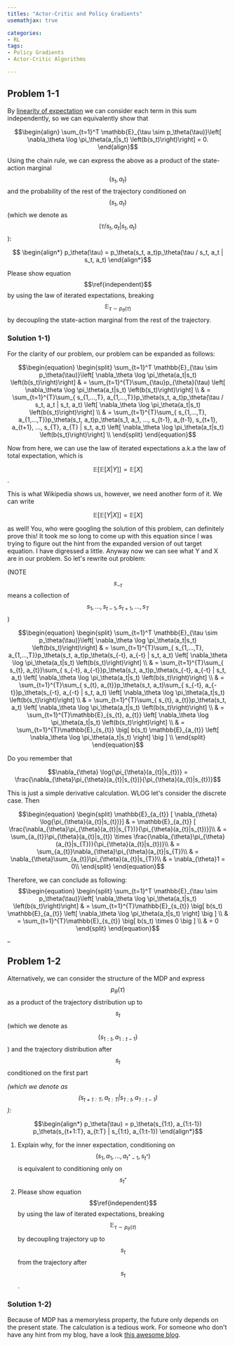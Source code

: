 ```yaml
---
titles: "Actor-Critic and Policy Gradients"
usemathjax: true

categories:
- RL
tags:
- Policy Gradients
- Actor-Critic Algorithms

---
```




## Problem 1-1

By [linearity of expectation](https://brilliant.org/wiki/linearity-of-expectation/) we can consider each term in this sum independently, so we can equivalently show that

$$\begin{align}
\sum_{t=1}^T \mathbb{E}_{\tau \sim p_\theta(\tau)}\left[ \nabla_\theta \log \pi_\theta(a_t|s_t) \left(b(s_t)\right)\right] = 0.
\end{align}$$

Using the chain rule, we can express the above as a product of the state-action marginal $$(s_t, a_t)$$ and the probability of the rest of the trajectory conditioned on $$(s_t, a_t)$$ (which we denote as $$(\tau / s_t, a_t | s_t, a_t)$$):

$$    \begin{align*}
        p_\theta(\tau) = p_\theta(s_t, a_t)p_\theta(\tau / s_t, a_t | s_t, a_t)
    \end{align*}$$

Please show equation $$\ref{independent}$$ by using the law of iterated expectations, breaking $$\mathbb{E}_{\tau \sim p_\theta(\tau)}$$ by decoupling the state-action marginal from the rest of the trajectory.

### Solution 1-1)

For the clarity of our problem, our problem can be expanded as follows:

$$\begin{equation}
	\begin{split}
		\sum_{t=1}^T \mathbb{E}_{\tau \sim p_\theta(\tau)}\left[ \nabla_\theta \log \pi_\theta(a_t|s_t) \left(b(s_t)\right)\right] 
        & = \sum_{t=1}^{T}\sum_{\tau}p_{\theta}(\tau) \left[ \nabla_\theta \log \pi_\theta(a_t|s_t) \left(b(s_t)\right)\right]  \\
        & = \sum_{t=1}^{T}\sum_{ s_{1,...,T}, a_{1,...,T}}p_\theta(s_t, a_t)p_\theta(\tau / s_t, a_t | s_t, a_t) \left[ \nabla_\theta \log \pi_\theta(a_t|s_t) \left(b(s_t)\right)\right]  \\
        & = \sum_{t=1}^{T}\sum_{ s_{1,...,T}, a_{1,...,T}}p_\theta(s_t, a_t)p_\theta(s_1, a_1, ..., s_{t-1}, a_{t-1}, s_{t+1}, a_{t+1}, ..., s_{T}, a_{T} | s_t, a_t) \left[ \nabla_\theta \log \pi_\theta(a_t|s_t) \left(b(s_t)\right)\right]  \\
	\end{split}
\end{equation}$$

Now from here, we can use the law of iterated expectations a.k.a the law of total expectation, which is

 $$\mathbb{E}\left[ \mathbb{E}\left[ X|Y \right] \right] = \mathbb{E}\left[ X \right]$$. 

This is what Wikipedia shows us, however, we need another form of it. We can write 

$$\mathbb{E}\left[ \mathbb{E}\left[ Y|X \right] \right] = \mathbb{E}\left[ X \right]$$ 

as well! You, who were googling the solution of this problem, can definitely prove this! It took me so long to come up with this equation since I was trying to figure out the hint from the expanded version of out target equation. I have digressed a little. Anyway now we can see what Y and X are in our problem. So let's rewrite out problem: 

(NOTE $$s_{-t}$$ means a collection of $$s_1, ..., s_{t-1}, s_{t+1}, ..., s_{T}$$)

$$\begin{equation}
	\begin{split}
		\sum_{t=1}^T \mathbb{E}_{\tau \sim p_\theta(\tau)}\left[ \nabla_\theta \log \pi_\theta(a_t|s_t) \left(b(s_t)\right)\right] 
        & = \sum_{t=1}^{T}\sum_{ s_{1,...,T}, a_{1,...,T}}p_\theta(s_t, a_t)p_\theta(s_{-t}, a_{-t} | s_t, a_t) \left[ \nabla_\theta \log \pi_\theta(a_t|s_t) \left(b(s_t)\right)\right]  \\
        & = \sum_{t=1}^{T}\sum_{ s_{t}, a_{t}}\sum_{ s_{-t}, a_{-t}}p_\theta(s_t, a_t)p_\theta(s_{-t}, a_{-t} | s_t, a_t) \left[ \nabla_\theta \log \pi_\theta(a_t|s_t) \left(b(s_t)\right)\right]  \\
        & = \sum_{t=1}^{T}\sum_{ s_{t}, a_{t}}p_\theta(s_t, a_t)\sum_{ s_{-t}, a_{-t}}p_\theta(s_{-t}, a_{-t} | s_t, a_t) \left[ \nabla_\theta \log \pi_\theta(a_t|s_t) \left(b(s_t)\right)\right]  \\
        & = \sum_{t=1}^{T}\sum_{ s_{t}, a_{t}}p_\theta(s_t, a_t) \left[ \nabla_\theta \log \pi_\theta(a_t|s_t) \left(b(s_t)\right)\right]  \\
        & = \sum_{t=1}^{T}\mathbb{E}_{s_{t}, a_{t}} \left[ \nabla_\theta \log \pi_\theta(a_t|s_t) \left(b(s_t)\right)\right]  \\
        & = \sum_{t=1}^{T}\mathbb{E}_{s_{t}}  \big[ b(s_t) \mathbb{E}_{a_{t}} \left[ \nabla_\theta \log \pi_\theta(a_t|s_t) \right]  \big ] \\
	\end{split}
\end{equation}$$

Do you remember that 

$$\nabla_{\theta} \log{\pi_{\theta}(a_{t}|s_{t})} = \frac{\nabla_{\theta}\pi_{\theta}(a_{t}|s_{t})}{\pi_{\theta}(a_{t}|s_{t})}$$

This is just a simple derivative calculation. WLOG let's consider the discrete case. Then

$$\begin{equation}
	\begin{split}
		\mathbb{E}_{a_{t}} [ \nabla_{\theta} \log{\pi_{\theta}(a_{t}|s_{t})}]
        & = \mathbb{E}_{a_{t}} [ \frac{\nabla_{\theta}\pi_{\theta}(a_{t}|s_{T})}{\pi_{\theta}(a_{t}|s_{t})}]\\
        & = \sum_{a_{t}}\pi_{\theta}(a_{t}|s_{t}) \times \frac{\nabla_{\theta}\pi_{\theta}(a_{t}|s_{T})}{\pi_{\theta}(a_{t}|s_{t})}\\
        & = \sum_{a_{t}}\nabla_{\theta}\pi_{\theta}(a_{t}|s_{T})\\
        & = \nabla_{\theta}\sum_{a_{t}}\pi_{\theta}(a_{t}|s_{T})\\
        & = \nabla_{\theta}1 = 0\\
	\end{split}
\end{equation}$$

Therefore, we can conclude as following:
$$\begin{equation}
	\begin{split}
		\sum_{t=1}^T \mathbb{E}_{\tau \sim p_\theta(\tau)}\left[ \nabla_\theta \log \pi_\theta(a_t|s_t) \left(b(s_t)\right)\right] 
        & = \sum_{t=1}^{T}\mathbb{E}_{s_{t}}  \big[ b(s_t) \mathbb{E}_{a_{t}} \left[ \nabla_\theta \log \pi_\theta(a_t|s_t) \right]  \big ] \\
        & = \sum_{t=1}^{T}\mathbb{E}_{s_{t}}  \big[ b(s_t) \times 0  \big ] \\
        & = 0
	\end{split}
\end{equation}$$_



## Problem 1-2

Alternatively, we can consider the structure of the MDP and express $$p_\theta(\tau)$$ as a product of the trajectory distribution up to $$s_t$$ (which we denote as $$(s_{1:t}, a_{1:t-1})$$) and the trajectory distribution after $$s_t$$ conditioned on the first part

_(which we denote as $$(s_{t+1:T}, a_{t:T} | s_{1:t}, a_{1:t-1})$$):_

$$\begin{align*}
        p_\theta(\tau) = p_\theta(s_{1:t}, a_{1:t-1}) p_\theta(s_{t+1:T}, a_{t:T} | s_{1:t}, a_{1:t-1})
    \end{align*}$$

1. Explain why, for the inner expectation, conditioning on $$(s_1, a_1, ..., a_{t^*-1}, s_{t^*})$$ is equivalent to conditioning only on $$s_{t^*}$$ 
2. Please show equation $$\ref{independent}$$ by using the law of iterated expectations, breaking $$\mathbb{E}_{\tau \sim p_\theta(\tau)}$$ by decoupling trajectory up to $$s_t$$ from the trajectory after $$s_t$$.
   

### Solution 1-2)
Because of MDP has a memoryless property, the future only depends on the present state. The calculation is a tedious work. For someone who don't have any hint from my blog, have a look [this awesome blog](https://danieltakeshi.github.io/2017/03/28/going-deeper-into-reinforcement-learning-fundamentals-of-policy-gradients/). 